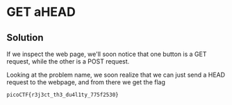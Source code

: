 # GET aHEAD

## Solution

If we inspect the web page, we'll soon notice that one button is a GET request,
while the other is a POST request.

Looking at the problem name, we soon realize that we can just send a HEAD request to the webpage, 
and from there we get the flag
```
picoCTF{r3j3ct_th3_du4l1ty_775f2530}
```